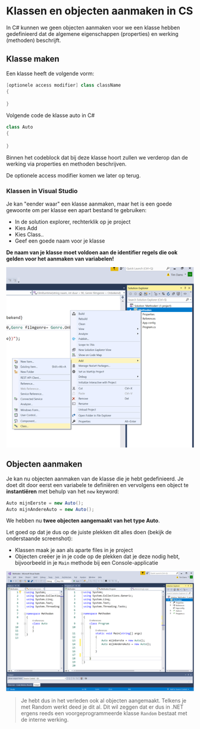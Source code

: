 # Klassen en objecten aanmaken in CS

In C# kunnen we geen objecten aanmaken voor we een klasse hebben gedefinieerd dat de algemene eigenschappen (properties) en werking (methoden) beschrijft.

## Klasse maken

Een klasse heeft de volgende vorm:

```csharp
[optionele access modifier] class className
{

}
```

Volgende code de klasse auto in C#

```csharp
class Auto
{

}
```

Binnen het codeblock dat bij deze klasse hoort zullen we verderop dan de werking via properties en methoden beschrijven.

De optionele access modifier komen we later op terug.

### Klassen in Visual Studio

Je kan "eender waar" een klasse aanmaken, maar het is een goede gewoonte om per klasse een apart bestand te gebruiken:

* In de solution explorer, rechterklik op je project
* Kies Add
* Kies Class..
* Geef een goede naam voor je klasse

**De naam van je klasse moet voldoen aan de identifier regels die ook gelden voor het aanmaken van variabelen!**

![Klasse toevoegen in VS](../assets/6_klassen/klassadd.png)

## Objecten aanmaken

Je kan nu objecten aanmaken van de klasse die je hebt gedefinieerd.
Je doet dit door eerst een variabele te definiëren en vervolgens een object te **instantiëren** met behulp van het ``new`` keyword:

```csharp
Auto mijnEerste = new Auto();
Auto mijnAndereAuto = new Auto();
```

We hebben nu **twee objecten aangemaakt van het type Auto**.

Let goed op dat je dus op de juiste plekken dit alles doen (bekijk de onderstaande screenshot):

* Klassen maak je aan als aparte files in je project
* Objecten creëer je in je code op de plekken dat je deze nodig hebt, bijvoorbeeld in je ``Main`` methode bij een Console-applicatie

![basics oop same in vv](../assets/6_klassen/allessamen.png)

> Je hebt dus in het verleden ook al objecten aangemaakt. Telkens je met Random werkt deed je dit al. Dit wil zeggen dat er dus in .NET ergens reeds een voorgeprogrammeerde klasse ``Random`` bestaat met de interne werking.